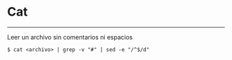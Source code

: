 # Cat
---
Leer un archivo sin comentarios ni espacios
````terminal
$ cat <archivo> | grep -v "#" | sed -e "/^$/d"
````
